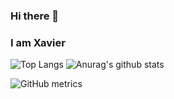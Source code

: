 ### Hi there 👋
### I am Xavier

<!--![GitHub User's stars](https://img.shields.io/github/stars/xk2800?style=social)-->
![Top Langs](https://github-readme-stats.vercel.app/api/top-langs/?username=xk2800&layout=compact)
![Anurag's github stats](https://github-readme-stats.vercel.app/api?username=xk2800&show_icons=true&theme=cobalt)

![GitHub metrics](https://metrics.lecoq.io/xk2800)  

<!--
**xk2800/xk2800** is a ✨ _special_ ✨ repository because its `README.md` (this file) appears on your GitHub profile.

Here are some ideas to get you started:

- 🔭 I’m currently working on ...
- 🌱 I’m currently learning ...
- 👯 I’m looking to collaborate on ...
- 🤔 I’m looking for help with ...
- 💬 Ask me about ...
- 📫 How to reach me: ...
- 😄 Pronouns: ...
- ⚡ Fun fact: ...
##### 🔭 I’m currently working on my Final Year Project
-->
